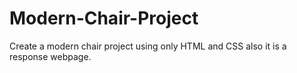 # Modern-Chair-Project
Create a modern chair project using only HTML and CSS also it is a response webpage.
